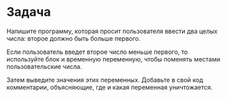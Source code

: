 # Задача
Напишите программу, которая просит пользователя ввести два целых числа: второе
должно быть больше первого. 

Если пользователь введет второе число меньше первого, то используйте блок и временную переменную, чтобы поменять местами
пользовательские числа. 

Затем выведите значения этих переменных. Добавьте в
свой код комментарии, объясняющие, где и какая переменная уничтожается.
